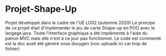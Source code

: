 # Projet-Shape-Up
Projet développé dans le cadre de l'UE LO02 (automne 2020)
Le principe de ce projet était d'implémenter le jeu de carte Shape-up en POO avec le langage java. 
Toute l'interface graphique a été implémenté à l'aide du patron MVC mais elle n'est à ce jour pas fonctionnel. 
Le code est commenté est la doc avait été généré sous doxygen (non uploadé ici car trop de fichier)
